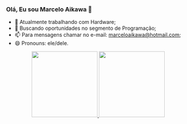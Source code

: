### Olá, Eu sou Marcelo Aikawa 👋


- 🔭 Atualmente trabalhando com Hardware;
- 🌱 Buscando oportunidades no segmento de Programação;
- 📫 Para mensagens chamar no e-mail: marceloaikawa@hotmail.com;
- 😄 Pronouns: ele/dele.

<div align="center">
  <a href="https://github.com/aikawamarcelo">
  <img height="180em" src="https://github-readme-stats.vercel.app/api?username=aikawamarcelo&show_icons=true&theme=dracula&include_all_commits=true&count_private=true"/>
  <img height="180em" src="https://github-readme-stats.vercel.app/api/top-langs/?username=aikawamarcelo&layout=compact&langs_count=7&theme=dracula"/>
</div>
